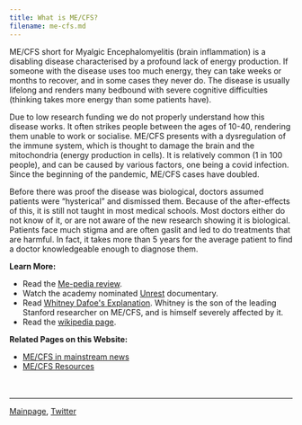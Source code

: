 ```yaml
---
title: What is ME/CFS?
filename: me-cfs.md
---
```

ME/CFS short for Myalgic Encephalomyelitis (brain inflammation) is a disabling disease characterised by a profound lack of energy production. If someone with the disease uses too much energy, they can take weeks or months to recover, and in some cases they never do. The disease is usually lifelong and renders many bedbound with severe cognitive difficulties (thinking takes more energy than some patients have).

Due to low research funding we do not properly understand how this disease works. It often strikes people between the ages of 10-40, rendering them unable to work or socialise. ME/CFS presents with a dysregulation of the immune system, which is thought to damage the brain and the mitochondria (energy production in cells). It is relatively common (1 in 100 people), and can be caused by various factors, one being a covid infection. Since the beginning of the pandemic, ME/CFS cases have doubled. 

Before there was proof the disease was biological, doctors assumed patients 
were “hysterical” and dismissed them. Because of the after-effects of this, it is still not taught in most medical schools. Most doctors either do not know of it, or are not aware of the new research showing it is biological. Patients face much stigma and are often gaslit and led to do treatments that are harmful. In fact, it takes more than 5 years for the average patient to find a doctor knowledgeable enough to diagnose them.

**Learn More:**
* Read the [Me-pedia review](https://me-pedia.org/wiki/Myalgic_encephalomyelitis).
* Watch the academy nominated [Unrest](https://m.youtube.com/watch?v=XOpyLTyVxco) documentary.
* Read [Whitney Dafoe's Explanation](https://www.whitneydafoe.com/mecfs/whatismecfs/). Whitney is the son of the leading Stanford researcher on ME/CFS, and is himself severely affected by it.
* Read the [wikipedia page](https://en.m.wikipedia.org/wiki/Myalgic_encephalomyelitis/chronic_fatigue_syndrome).

**Related Pages on this Website:**
* [ME/CFS in mainstream news](me-inthenews.md)
* [ME/CFS Resources](useful-resources.md)
<br/><br/><br/>

---

[Mainpage](https://me-cfs.github.io), [Twitter](https://twitter.com/yann_mecfs)

